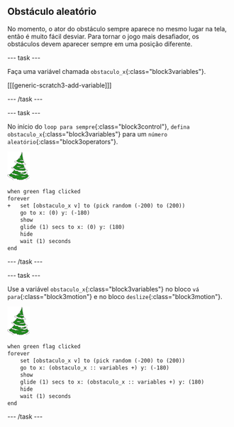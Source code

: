 ## Obstáculo aleatório

No momento, o ator do obstáculo sempre aparece no mesmo lugar na tela, então é muito fácil desviar. Para tornar o jogo mais desafiador, os obstáculos devem aparecer sempre em uma posição diferente.

--- task ---

Faça uma variável chamada `obstaculo_x`{:class="block3variables"}.

[[[generic-scratch3-add-variable]]]

--- /task ---

--- task ---

No início do `loop para sempre`{:class="block3control"}, `defina obstaculo_x`{:class="block3variables"} para um `número aleatório`{:class="block3operators"}.

![ator obstáculo](images/obstacle_sprite.png)

```blocks3
when green flag clicked
forever 
+   set [obstaculo_x v] to (pick random (-200) to (200))
    go to x: (0) y: (-180)
    show
    glide (1) secs to x: (0) y: (180)
    hide
    wait (1) seconds
end
```


--- /task ---

--- task ---

Use a variável `obstaculo_x`{:class="block3variables"} no bloco `vá para`{:class="block3motion"} e no bloco `deslize`{:class="block3motion"}.

![ator obstáculo](images/obstacle_sprite.png)

```blocks3
when green flag clicked
forever 
    set [obstaculo_x v] to (pick random (-200) to (200))
    go to x: (obstaculo_x :: variables +) y: (-180)
    show
    glide (1) secs to x: (obstaculo_x :: variables +) y: (180)
    hide
    wait (1) seconds
end
```

--- /task ---